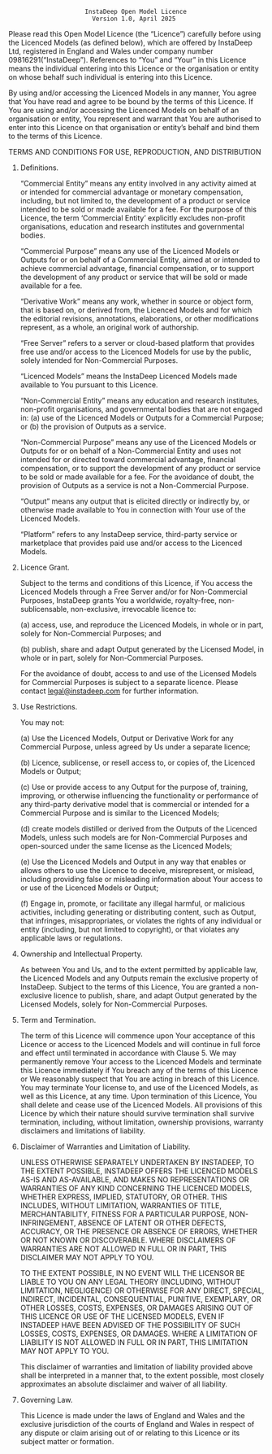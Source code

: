                          InstaDeep Open Model Licence
                           Version 1.0, April 2025

Please read this Open Model Licence (the “Licence”) carefully before using
the Licenced Models (as defined below), which are offered by InstaDeep Ltd,
registered in England and Wales under company number 09816291(“InstaDeep”).
References to “You” and “Your” in this Licence means the individual entering
into this Licence or the organisation or entity on whose behalf such
individual is entering into this Licence.

By using and/or accessing the Licenced Models in any manner, You agree that
You have read and agree to be bound by the terms of this Licence. If You are
using and/or accessing the Licenced Models on behalf of an organisation or
entity, You represent and warrant that You are authorised to enter into this
Licence on that organisation or entity’s behalf and bind them to the terms
of this Licence.


   TERMS AND CONDITIONS FOR USE, REPRODUCTION, AND DISTRIBUTION

   1. Definitions.

      “Commercial Entity” means any entity involved in any activity aimed at
      or intended for commercial advantage or monetary compensation,
      including, but not limited to, the development of a product or
      service intended to be sold or made available for a fee. For the
      purpose of this Licence, the term ‘Commercial Entity’ explicitly
      excludes non-profit organisations, education and research institutes
      and governmental bodies.

      “Commercial Purpose” means any use of the Licenced Models or Outputs
      for or on behalf of a Commercial Entity, aimed at or intended to
      achieve commercial advantage, financial compensation, or to support
      the development of any product or service that will be sold or made
      available for a fee.

      “Derivative Work” means any work, whether in source or object form,
      that is based on, or derived from, the Licenced Models and for which
      the editorial revisions, annotations, elaborations, or other
      modifications represent, as a whole, an original work of authorship.

      “Free Server” refers to a server or cloud-based platform that provides
      free use and/or access to the Licenced Models for use by the public,
      solely intended for Non-Commercial Purposes.

      “Licenced Models” means the InstaDeep Licenced Models made available
      to You pursuant to this Licence.

      “Non-Commercial Entity” means any education and research institutes,
      non-profit organisations,  and governmental bodies that are not
      engaged in: (a) use of the Licenced Models or Outputs for a
      Commercial Purpose; or (b) the provision of Outputs as a service.

      “Non-Commercial Purpose” means any use of the Licenced Models or
      Outputs for or on behalf of a Non-Commercial Entity and uses not
      intended for or directed toward commercial advantage, financial
      compensation, or to support the development of any product or
      service to be sold or made available for a fee. For the avoidance
      of doubt, the provision of Outputs as a service is not a
      Non-Commercial Purpose.

      “Output” means any output that is elicited directly or indirectly by,
      or otherwise made available to You in connection with Your use of the
      Licenced Models.

      “Platform” refers to any InstaDeep service, third-party service or
      marketplace that provides paid use and/or access to the Licenced
      Models.

   2. Licence Grant.

      Subject to the terms and conditions of this Licence, if You access
      the Licenced Models through a Free Server and/or for Non-Commercial
      Purposes, InstaDeep grants You a worldwide, royalty-free,
      non-sublicensable, non-exclusive, irrevocable licence to:

      (a) access, use, and reproduce the Licenced Models, in whole or in
          part, solely for Non-Commercial Purposes; and

      (b) publish, share and adapt Output generated by the Licensed Model,
          in whole or in part, solely for Non-Commercial Purposes.

      For the avoidance of doubt, access to and use of the Licensed Models
      for Commercial Purposes is subject to a separate licence. Please
      contact legal@instadeep.com for further information.

   3. Use Restrictions.

      You may not:

      (a) Use the Licenced Models, Output or Derivative Work for any
          Commercial Purpose, unless agreed by Us under a separate licence;

      (b) Licence, sublicense, or resell access to, or copies of, the
          Licenced Models or Output;

      (c) Use or provide access to any Output for the purpose of, training,
          improving, or otherwise influencing the functionality or
          performance of any third-party derivative model that is commercial
          or intended for a Commercial Purpose and is similar to the
          Licenced Models;

      (d) create models distilled or derived from the Outputs of the
          Licenced Models, unless such models are for Non-Commercial
          Purposes and open-sourced under the same license as the Licenced
          Models;

      (e) Use the Licenced Models and Output in any way that enables or
          allows others to use the Licence to deceive, misrepresent, or
          mislead, including providing false or misleading information about
          Your access to or use of the Licenced Models or Output;

      (f) Engage in, promote, or facilitate any illegal harmful, or
          malicious activities, including generating or distributing content,
          such as Output, that infringes, misappropriates, or violates the
          rights of any individual or entity (including, but not limited to
          copyright), or that violates any applicable laws or regulations.

   4. Ownership and Intellectual Property.

      As between You and Us, and to the extent permitted by applicable law,
      the Licenced Models and any Outputs remain the exclusive property of
      InstaDeep. Subject to the terms of this Licence, You are granted a
      non-exclusive licence to publish, share, and adapt Output generated by
      the Licensed Models, solely for Non-Commercial Purposes.

   5. Term and Termination.

      The term of this Licence will commence upon Your acceptance of this
      Licence or access to the Licenced Models and will continue in full
      force and effect until terminated in accordance with Clause 5. We may
      permanently remove Your access to the Licenced Models and terminate
      this Licence immediately if You breach any of the terms of this Licence
      or We reasonably suspect that You are acting in breach of this Licence.
      You may terminate Your license to, and use of the Licenced Models, as
      well as this Licence, at any time. Upon termination of this Licence,
      You shall delete and cease use of the Licenced Models. All provisions
      of this Licence by which their nature should survive termination shall
      survive termination, including, without limitation, ownership
      provisions, warranty disclaimers and limitations of liability.

   6. Disclaimer of Warranties and Limitation of Liability.

      UNLESS OTHERWISE SEPARATELY UNDERTAKEN BY INSTADEEP, TO THE EXTENT
      POSSIBLE, INSTADEEP OFFERS THE LICENCED MODELS AS-IS AND AS-AVAILABLE,
      AND MAKES NO REPRESENTATIONS OR WARRANTIES OF ANY KIND CONCERNING THE
      LICENCED MODELS, WHETHER EXPRESS, IMPLIED, STATUTORY, OR OTHER. THIS
      INCLUDES, WITHOUT LIMITATION, WARRANTIES OF TITLE, MERCHANTABILITY,
      FITNESS FOR A PARTICULAR PURPOSE, NON-INFRINGEMENT, ABSENCE OF LATENT
      OR OTHER DEFECTS, ACCURACY, OR THE PRESENCE OR ABSENCE OF ERRORS,
      WHETHER OR NOT KNOWN OR DISCOVERABLE. WHERE DISCLAIMERS OF WARRANTIES
      ARE NOT ALLOWED IN FULL OR IN PART, THIS DISCLAIMER MAY NOT APPLY TO
      YOU.

      TO THE EXTENT POSSIBLE, IN NO EVENT WILL THE LICENSOR BE LIABLE TO YOU
      ON ANY LEGAL THEORY (INCLUDING, WITHOUT LIMITATION, NEGLIGENCE) OR
      OTHERWISE FOR ANY DIRECT, SPECIAL, INDIRECT, INCIDENTAL, CONSEQUENTIAL,
      PUNITIVE, EXEMPLARY, OR OTHER LOSSES, COSTS, EXPENSES, OR DAMAGES
      ARISING OUT OF THIS LICENCE OR USE OF THE LICENSED MODELS, EVEN IF
      INSTADEEP HAVE BEEN ADVISED OF THE POSSIBILITY OF SUCH LOSSES, COSTS,
      EXPENSES, OR DAMAGES. WHERE A LIMITATION OF LIABILITY IS NOT ALLOWED
      IN FULL OR IN PART, THIS LIMITATION MAY NOT APPLY TO YOU.

      This disclaimer of warranties and limitation of liability provided
      above shall be interpreted in a manner that, to the extent possible,
      most closely approximates an absolute disclaimer and waiver of all
      liability.

   7. Governing Law.

      This Licence is made under the laws of England and Wales and the
      exclusive jurisdiction of the courts of England and Wales in respect
      of any dispute or claim arising out of or relating to this Licence or
      its subject matter or formation.
